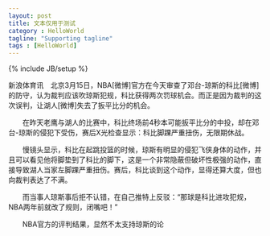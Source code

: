 ```yaml
---
layout: post
title: 文本仅用于测试
category : HelloWorld
tagline: "Supporting tagline"
tags : [HelloWorld]
---
```

{% include JB/setup %}

新浪体育讯　北京3月15日，NBA[微博]官方在今天审查了邓台-琼斯的科比[微博]的防守，认为裁判应该吹琼斯犯规，科比获得两次罚球机会。而正是因为裁判的这次误判，让湖人[微博]失去了扳平比分的机会。

　　在昨天老鹰与湖人的比赛中，科比终场前4秒本可能扳平比分的中投，却在邓台-琼斯的侵犯下受伤，赛后X光检查显示：科比脚踝严重扭伤，无限期休战。

　　慢镜头显示，科比在起跳投篮的时候，琼斯有明显的侵犯飞侠身体的动作，并且可以看见他将脚垫到了科比的脚下，这是一个非常隐蔽但破坏性极强的动作，直接导致湖人当家左脚踝严重扭伤。赛后，科比谈到这个动作，显得还算大度，但也向裁判表达了不满。

　　而当事人琼斯事后拒不认错，在自己推特上反驳：“那球是科比进攻犯规，NBA两年前就改了规则，闭嘴吧！”

　　NBA官方的评判结果，显然不太支持琼斯的论

